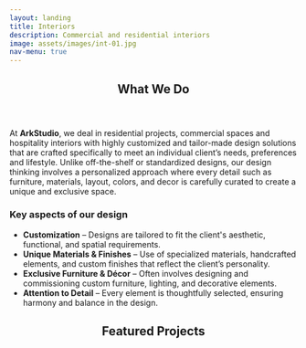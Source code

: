 ```yaml
---
layout: landing
title: Interiors
description: Commercial and residential interiors
image: assets/images/int-01.jpg
nav-menu: true
---
```


<!-- Main -->
<div id="main">

<!-- One -->
<section id="one">
	<div class="inner">
		<header class="major">
			<h2>What We Do</h2>
		</header>
		<p>At <b>ArkStudio</b>, we deal in residential projects, commercial spaces and hospitality interiors with highly customized and tailor-made design solutions that are crafted specifically to meet an individual client’s needs, preferences and lifestyle. Unlike off-the-shelf or standardized designs, our design thinking involves a personalized approach where every detail such as furniture, materials, layout, colors, and decor is carefully curated to create a unique and exclusive space.</p>
		<h3>Key aspects of our design</h3>
		<ul>
			<li>
				<b>Customization</b> – Designs are tailored to fit the client's aesthetic, functional, and spatial requirements.
			</li>
			<li>
				<b>Unique Materials & Finishes</b> – Use of specialized materials, handcrafted elements, and custom finishes that reflect the client’s personality.
			</li>
			<li>
				<b>Exclusive Furniture & Décor</b> – Often involves designing and commissioning custom furniture, lighting, and decorative elements.
			</li>
			<li>
				<b>Attention to Detail</b> – Every element is thoughtfully selected, ensuring harmony and balance in the design.
			</li>
		</ul>
		<header class="major">
			<h2>Featured Projects</h2>
		</header>
		<div class="box alt">
			<div class="row 50% uniform">
				<div class="6u 12u$(small)"><span class="image fit"><img src="{% link assets/images/interiors/spa02.jpg %}" alt=""/></span></div>
				<div class="6u 12u$(small)"><span class="image fit"><img src="{% link assets/images/interiors/off01.jpg %}" alt=""/></span></div>
				<div class="6u 12u$(small)"><span class="image fit"><img src="{% link assets/images/interiors/off02.jpg %}" alt=""/><span><div>				
				<!-- break -->
				<div class="4u 12u$(small)"><span class="image fit"><img src="{% link assets/images/interiors/spa01.jpg %}" alt=""/></span></div>
				<div class="4u 12u$(small)"><span class="image fit"><img src="{% link assets/images/interiors/mah01.jpg %}" alt=""/></span></div>
				<div class="4u 12u$(small)"><span class="image fit"><img src="{% link assets/images/interiors/mah02.jpg %}" alt=""/></span></div>
				<!-- break -->
				<div class="8u 12u$(small)"><span class="image fit"><img src="{% link assets/images/interiors/hrk02.jpg %}" alt=""/></span></div>
				<div class="4u 12u$(small)"><span class="image fit"><img src="{% link assets/images/interiors/hrk01.jpg %}" alt=""/></span></div>
				<div class="4u 12u$(small)"><span class="image fit"><img src="{% link assets/images/interiors/hrk04.jpg %}" alt=""/></span></div>
				<!-- break -->
				<div class="8u 12u$(small)"><span class="image fit"><img src="{% link assets/images/interiors/hrk05.jpg %}" alt=""/></span></div>
				<div class="4u 12u$(small)"><span class="image fit"><img src="{% link assets/images/interiors/hrk08.jpg %}" alt=""/><span><div>				
				<!-- break -->
				<div class="8u 12u$(small)"><span class="image fit"><img src="{% link assets/images/interiors/hrk07.jpg %}" alt=""/></span></div>
				<div class="4u 12u$(small)"><span class="image fit"><img src="{% link assets/images/interiors/hrk03.jpg %}" alt=""/></span></div>
				<div class="4u 12u$(small)"><span class="image fit"><img src="{% link assets/images/interiors/hrk06.jpg %}" alt=""/></span></div>
				<!-- break -->
				<div class="6u 12u$(small)"><span class="image fit"><img src="{% link assets/images/interiors/mek03.jpg %}" alt=""/></span></div>
				<div class="6u 12u$(small)"><span class="image fit"><img src="{% link assets/images/interiors/mek07.jpg %}" alt=""/></span></div>
				<!-- break -->
				<div class="12u"><span class="image fit"><img src="{% link assets/images/interiors/mek02.jpg %}" alt=""/></span></div>
				<!-- break -->
				<div class="4u 12u$(small)"><span class="image fit"><img src="{% link assets/images/interiors/mek01.jpg %}" alt=""/></span></div>
				<div class="8u 12u$(small)"><span class="image fit"><img src="{% link assets/images/interiors/mek05.jpg %}" alt=""/></span></div>
				<!-- break -->
				<div class="7u 12u$(small)"><span class="image fit"><img src="{% link assets/images/interiors/mek06.jpg %}" alt=""/></span></div>
				<div class="5u 12u$(small)"><span class="image fit"><img src="{% link assets/images/interiors/mek04.jpg %}" alt=""/></span></div>
				<!-- break -->
				<div class="4u 12u$(small)"><span class="image fit"><img src="{% link assets/images/interiors/omk02.jpg %}" alt=""/></span></div>
				<div class="4u 12u$(small)"><span class="image fit"><img src="{% link assets/images/interiors/omk05.jpg %}" alt=""/></span></div>
				<div class="4u 12u$(small)"><span class="image fit"><img src="{% link assets/images/interiors/omk04.jpg %}" alt=""/></span></div>
				<!-- break -->
				<div class="5u 12u$(small)"><span class="image fit"><img src="{% link assets/images/interiors/omk03.jpg %}" alt=""/></span></div>
				<div class="7u 12u$(small)"><span class="image fit"><img src="{% link assets/images/interiors/omk01.jpg %}" alt=""/><span><div>				
				<!-- break -->
				<div class="12u"><span class="image fit"><img src="{% link assets/images/interiors/san10.jpg %}" alt=""/></span></div>
				<!-- break -->
				<div class="6u 12u$(small)"><span class="image fit"><img src="{% link assets/images/interiors/san01.jpg %}" alt=""/></span></div>
				<div class="6u 12u$(small)"><span class="image fit"><img src="{% link assets/images/interiors/san02.jpg %}" alt=""/></span></div>
				<!-- break -->
				<div class="6u 12u$(small)"><span class="image fit"><img src="{% link assets/images/interiors/san05.jpg %}" alt=""/></span></div>
				<div class="3u 12u$(small)"><span class="image fit"><img src="{% link assets/images/interiors/san04.jpg %}" alt=""/></span></div>
				<div class="3u 12u$(small)"><span class="image fit"><img src="{% link assets/images/interiors/san08.jpg %}" alt=""/></span></div>
				<div class="3u 12u$(small)"><span class="image fit"><img src="{% link assets/images/interiors/san03.jpg %}" alt=""/></span></div>
				<div class="3u 12u$(small)"><span class="image fit"><img src="{% link assets/images/interiors/san06.jpg %}" alt=""/></span></div>
				<!-- break -->
				<div class="6u 12u$(small)"><span class="image fit"><img src="{% link assets/images/interiors/san07.jpg %}" alt=""/></span></div>
				<div class="6u 12u$(small)"><span class="image fit"><img src="{% link assets/images/interiors/san09.jpg %}" alt=""/></span></div>
				<!-- break -->
				<div class="4u 12u$(small)"><span class="image fit"><img src="{% link assets/images/interiors/mbv02.jpg %}" alt=""/></span></div>
				<div class="4u 12u$(small)"><span class="image fit"><img src="{% link assets/images/interiors/mbv04.jpg %}" alt=""/></span></div>
				<div class="4u 12u$(small)"><span class="image fit"><img src="{% link assets/images/interiors/mbv05.jpg %}" alt=""/></span></div>
				<!-- break -->
				<div class="6u 12u$(small)"><span class="image fit"><img src="{% link assets/images/interiors/mbv01.jpg %}" alt=""/></span></div>
				<div class="6u 12u$(small)"><span class="image fit"><img src="{% link assets/images/interiors/mbv03.jpg %}" alt=""/></span></div>
				<!-- break -->
				<div class="5u 12u$(small)"><span class="image fit"><img src="{% link assets/images/interiors/mbv06.jpg %}" alt=""/></span></div>
				<div class="7u 12u$(small)"><span class="image fit"><img src="{% link assets/images/interiors/mbv07.jpg %}" alt=""/></span></div>
				<!-- break -->
				<div class="4u 12u$(small)"><span class="image fit"><img src="{% link assets/images/interiors/ram01.jpg %}" alt=""/></span></div>
				<div class="4u 12u$(small)"><span class="image fit"><img src="{% link assets/images/interiors/ram02.jpg %}" alt=""/></span></div>
				<div class="4u 12u$(small)"><span class="image fit"><img src="{% link assets/images/interiors/ram03.jpg %}" alt=""/></span></div>
				<!-- break -->
				<div class="4u 12u$(small)"><span class="image fit"><img src="{% link assets/images/interiors/ram04.jpg %}" alt=""/></span></div>
				<div class="4u 12u$(small)"><span class="image fit"><img src="{% link assets/images/interiors/ram05.jpg %}" alt=""/></span></div>
				<div class="4u 12u$(small)"><span class="image fit"><img src="{% link assets/images/interiors/ram06.jpg %}" alt=""/></span></div>
				<!-- break -->
				<div class="7u 12u$(small)"><span class="image fit"><img src="{% link assets/images/interiors/vij01.jpg %}" alt=""/></span></div>
				<div class="5u 12u$(small)"><span class="image fit"><img src="{% link assets/images/interiors/vij02.jpg %}" alt=""/></span></div>
				<div class="5u 12u$(small)"><span class="image fit"><img src="{% link assets/images/interiors/ani01.jpg %}" alt=""/></span></div>
				<!-- break -->
				<div class="7u 12u$(small)"><span class="image fit"><img src="{% link assets/images/interiors/yel01.jpg %}" alt=""/></span></div>
				<div class="5u 12u$(small)"><span class="image fit"><img src="{% link assets/images/interiors/yel02.jpg %}" alt=""/></span></div>
			</div>
		</div>
	</div>
</section>
